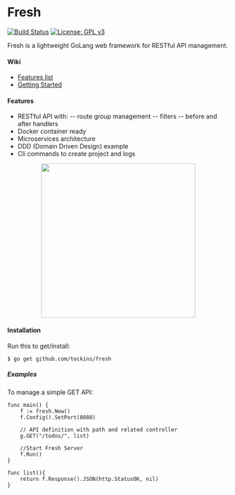 # Fresh 

[![Build Status](https://travis-ci.org/tockins/fresh.svg?branch=master)](https://travis-ci.org/tockins/fresh) [![License: GPL v3](https://img.shields.io/badge/License-GPL%20v3-blue.svg)](https://www.gnu.org/licenses/gpl-3.0)

Fresh is a lightweight GoLang web framework for RESTful API management.

#### Wiki

- [Features list](#features)
- [Getting Started](#installation)

#### Features

- RESTful API with:
-- route group management
-- filters
-- before and after handlers
- Docker container ready
- Microservices architecture
- DDD (Domain Driven Design) example
- Cli commands to create project and logs

<p align="center">
<img src="https://i.imgur.com/mCCF2br.png" width="350px">
</p>


#### Installation

Run this to get/install:
```
$ go get github.com/tockins/fresh
```

##### Examples

To manage a simple GET API:
```
func main() {
	f := fresh.New()
	f.Config().SetPort(8080)

	// API definition with path and related controller
	g.GET("/todos/", list)

	//Start Fresh Server
	f.Run()
}

func list(){
    return f.Response().JSON(http.StatusOK, nil)
}
```
